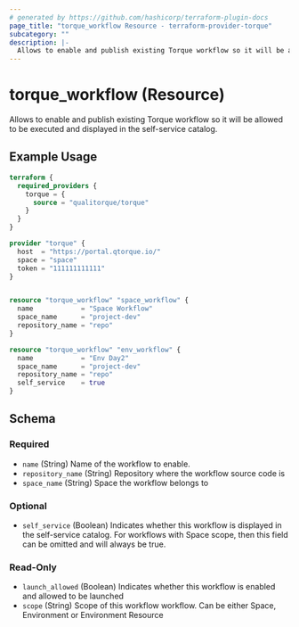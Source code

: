 ```yaml
---
# generated by https://github.com/hashicorp/terraform-plugin-docs
page_title: "torque_workflow Resource - terraform-provider-torque"
subcategory: ""
description: |-
  Allows to enable and publish existing Torque workflow so it will be allowed to be executed and displayed in the self-service catalog.
---
```


# torque_workflow (Resource)

Allows to enable and publish existing Torque workflow so it will be allowed to be executed and displayed in the self-service catalog.

## Example Usage

```terraform
terraform {
  required_providers {
    torque = {
      source = "qualitorque/torque"
    }
  }
}

provider "torque" {
  host  = "https://portal.qtorque.io/"
  space = "space"
  token = "111111111111"
}


resource "torque_workflow" "space_workflow" {
  name            = "Space Workflow"
  space_name      = "project-dev"
  repository_name = "repo"
}

resource "torque_workflow" "env_workflow" {
  name            = "Env Day2"
  space_name      = "project-dev"
  repository_name = "repo"
  self_service    = true
}
```

<!-- schema generated by tfplugindocs -->
## Schema

### Required

- `name` (String) Name of the workflow to enable.
- `repository_name` (String) Repository where the workflow source code is
- `space_name` (String) Space the workflow belongs to

### Optional

- `self_service` (Boolean) Indicates whether this workflow is displayed in the self-service catalog. For workflows with Space scope, then this field can be omitted and will always be true.

### Read-Only

- `launch_allowed` (Boolean) Indicates whether this workflow is enabled and allowed to be launched
- `scope` (String) Scope of this workflow workflow. Can be either Space, Environment or Environment Resource
